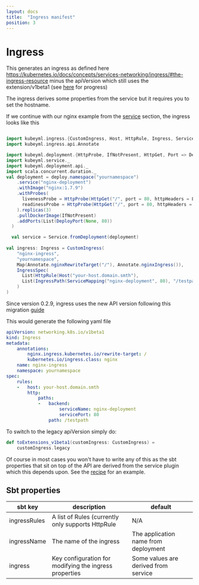 ```yaml
---
layout: docs
title:  "Ingress manifest"
position: 3
---
```

# Ingress

This generates an ingress as defined here https://kubernetes.io/docs/concepts/services-networking/ingress/#the-ingress-resource
minus the apiVersion which still uses the extension/v1beta1 (see [here](https://github.com/vaslabs/sbt-kubeyml/issues/37) for progress)


The ingress derives some properties from the service but it requires you to set the hostname.

If we continue with our nginx example from the [service](service) section, the ingress looks like this

```scala mdoc:silent

import kubeyml.ingress.{CustomIngress, Host, HttpRule, Ingress, ServiceMapping, Path => IngressPath, Spec => IngressSpec}
import kubeyml.ingress.api.Annotate

import kubeyml.deployment.{HttpProbe, IfNotPresent, HttpGet, Port => DeployPort}
import kubeyml.service._
import kubeyml.deployment.api._
import scala.concurrent.duration._
val deployment = deploy.namespace("yournamespace")
    .service("nginx-deployment")
    .withImage("nginx:1.7.9")
    .withProbes(
      livenessProbe = HttpProbe(HttpGet("/", port = 80, httpHeaders = List.empty), period = 10 seconds),
      readinessProbe = HttpProbe(HttpGet("/", port = 80, httpHeaders = List.empty), failureThreshold = 10)
    ).replicas(3)
    .pullDockerImage(IfNotPresent)
    .addPorts(List(DeployPort(None, 80))
  )

  val service = Service.fromDeployment(deployment)
 
val ingress: Ingress = CustomIngress(
    "nginx-ingress",
    "yournamespace",
    Map(Annotate.nginxRewriteTarget("/"), Annotate.nginxIngress()),
    IngressSpec(
      List(HttpRule(Host("your-host.domain.smth"),
      List(IngressPath(ServiceMapping("nginx-deployment", 80), "/testpath"))))
    )
)
```

Since version 0.2.9, ingress uses the new API version following this migration [guide](https://kubernetes.io/blog/2019/07/18/api-deprecations-in-1-16/) 

This would generate the following yaml file
```yaml
apiVersion: networking.k8s.io/v1beta1
kind: Ingress
metadata:
    annotations:
        nginx.ingress.kubernetes.io/rewrite-target: /
        kubernetes.io/ingress.class: nginx
    name: nginx-ingress
    namespace: yournamespace
spec:
    rules:
    -   host: your-host.domain.smth
        http:
            paths:
            -   backend:
                    serviceName: nginx-deployment
                    servicePort: 80
                path: /testpath
```

To switch to the legacy apiVersion simply do:
```scala mdoc:silent
def toExtensions_v1beta1(customIngress: CustomIngress) =
    customIngress.legacy
```


Of course in most cases you won't have to write any of this as the sbt properties that sit on top of the API are
derived from the service plugin which this depends upon. See the [recipe](recipe/) for an example.

## Sbt properties

| **sbt key**  | **description**  | **default**  |
|---|---|---|
| ingressRules  | A list of Rules (currently only supports HttpRule  |  N/A |
| ingressName | The name of the ingress | The application name from deployment |
| ingress  | Key configuration for modifying the ingress properties   |  Some values are derived from service |


